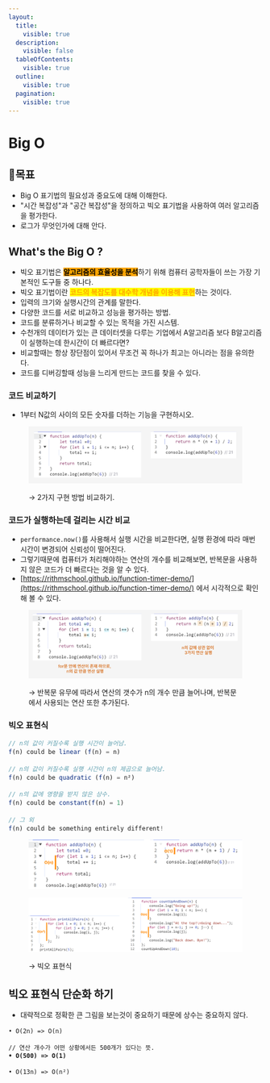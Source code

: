 ```yaml
---
layout:
  title:
    visible: true
  description:
    visible: false
  tableOfContents:
    visible: true
  outline:
    visible: true
  pagination:
    visible: true
---
```


# Big O

## 🚩목표

* Big O 표기법의 필요성과 중요도에 대해 이해한다.
* "시간 복잡성"과 "공간 복잡성"을 정의하고 빅오 표기법을 사용하여 여러 알고리즘을 평가한다.
* 로그가 무엇인가에 대해 안다.

## What's the Big O ?

* 빅오 표기법은 <mark style="background-color:orange;">**알고리즘의 효율성을 분석**</mark>하기 위해 컴퓨터 공학자들이 쓰는 가장 기본적인 도구들 중 하나다.
* 빅오 표기법이란 <mark style="color:orange;">**코드의 복잡도를 대수학 개념을 이용해 표현**</mark>하는 것이다.
* 입력의 크기와 실행시간의 관계를 말한다.
* 다양한 코드를 서로 비교하고 성능을 평가하는 방법.
* 코드를 분류하거나 비교할 수 있는 목적을 가진 시스템.
* 수천개의 데이터가 있는 큰 데이터셋을 다루는 기업에서 A알고리즘 보다 B알고리즘이 실행하는데 한시간이 더 빠르다면?&#x20;
* 비교할때는 항상 장단점이 있어서 무조건 꼭 하나가 최고는 아니라는 점을 유의한다.
* 코드를 디버깅할때 성능을 느리게 만드는 코드를 찾을 수 있다.

### 코드 비교하기

* 1부터 N값의 사이의 모든 숫자를 더하는 기능을 구현하시오.

<figure><img src="../.gitbook/assets/2024-02-06 16 26 59.png" alt=""><figcaption><p>→ 2가지 구현 방법 비교하기.</p></figcaption></figure>

### **코드가 실행하는데 걸리는 시간 비교**

* `performance.now()`를 사용해서 실행 시간을 비교한다면, 실행 환경에 따라 매번 시간이 변경되어 신뢰성이 떨어진다.
* 그렇기때문에 컴퓨터가 처리해야하는 연산의 개수를 비교해보면, 반복문을 사용하지 않은 코드가 더 빠르다는 것을 알 수 있다.
* [https://rithmschool.github.io/function-timer-demo/](https://rithmschool.github.io/function-timer-demo/) 에서 시각적으로 확인해 볼 수 있다.

<figure><img src="../.gitbook/assets/2024-02-06 16 54 26.png" alt=""><figcaption><p>→ 반복문 유무에 따라서 연산의 갯수가 n의 개수 만큼 늘어나며, 반복문에서 사용되는 연산 또한 추가된다.</p></figcaption></figure>

### 빅오 표현식

```javascript
// n의 값이 커질수록 실행 시간이 늘어남.
f(n) could be linear (f(n) = n)

// n의 값이 커질수록 실행 시간이 n의 제곱으로 늘어남.
f(n) could be quadratic (f(n) = n²)

// n의 값에 영향을 받지 않은 상수.
f(n) could be constant(f(n) = 1)

// 그 외
f(n) could be something entirely different!
```

<figure><img src="../.gitbook/assets/Group 146 (1).png" alt=""><figcaption></figcaption></figure>

<figure><img src="../.gitbook/assets/Group 147 (1).png" alt=""><figcaption><p>→ 빅오 표현식</p></figcaption></figure>



## 빅오 표현식 단순화 하기

* 대략적으로 정확한 큰 그림을 보는것이 중요하기 때문에 상수는 중요하지 않다.

<pre class="language-javascript"><code class="lang-javascript">• O(2n) => O(n)

// 연산 개수가 어떤 상황에서든 500개가 있다는 뜻.
<strong>• O(500) => O(1)
</strong>
• O(13n) => O(n²)

</code></pre>
